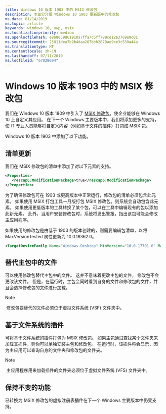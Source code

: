 ```yaml
---
title: Windows 10 版本 1903 中的 MSIX 修改包
description: 本部分介绍 Windows 10 1903 更新版中的修改包
ms.date: 01/14/2019
ms.topic: article
keywords: windows 10, uwp, msix
ms.localizationpriority: medium
ms.openlocfilehash: e9b8059d61910a7ffa7c5ff789ce1263769e0c01
ms.sourcegitcommit: 25811dea7b2b4daa267bbb2879ae9ce3c530a44a
ms.translationtype: HT
ms.contentlocale: zh-CN
ms.lasthandoff: 07/11/2019
ms.locfileid: "67828694"
---
```

# <a name="msix-modification-packages-on-windows-10-version-1903"></a>Windows 10 版本 1903 中的 MSIX 修改包
 
我们在 Windows 10 版本 1809 中引入了 [MSIX 修改包](modification-packages.md)，使企业能够在 Windows 10 上自定义其应用。 在下一个 Windows 主要版本中，我们将添加更多的支持，使 IT 专业人员能够将自定义内容（例如基于文件的插件）打包成 MSIX 包。 

Windows 10 版本 1903 中添加了以下功能。

## <a name="manifest-update"></a>清单更新
我们在 MSIX 修改包的清单中添加了对以下元素的支持。

```xml
<Properties>
   <rescap6:ModificationPackage>true</rescap6:ModificationPackage>
</Properties>
```

为了确保修改包可在 1903 或更高版本中正常运行，修改包的清单必须包含此元素。 如果使用 MSIX 打包工具一月版打包 MSIX 修改包，则系统会自动包含此元素。 如果使用更低版本的工具转换了某个包，可以在工具中编辑现有的包以添加此新元素。 此外，当用户安装修改包时，系统将发出警报，指出该包可能会修改主应用程序。

如果使用的修改包是由低于 1903 的版本创建的，则需要编辑包清单，以将 MaxVersionTested 属性更新为 10.0.18362.0。

```xml
<TargetDeviceFamily Name="Windows.Desktop" MinVersion="10.0.17701.0" MaxVersionTested="10.0.18362.0" />
```

## <a name="overriding-a-file-in-the-main-package"></a>替代主包中的文件
可以使用修改包替代主包中的文件。 这并不意味着更改主包的文件。 修改包不会更改该文件。 但是，在运行时，主包会同时看到自身的文件和修改包的文件，并且会选择修改包的文件进行加载。 

> [!NOTE]
> 修改包要替代的文件必须位于虚拟文件系统 (VSF) 文件夹中。 

## <a name="file-system-based-plug-in"></a>基于文件系统的插件
可将基于文件系统的插件打包为 MSIX 修改包。 如果主包通过查找某个文件夹来加载其插件，则你可以单独安装主包和修改包。 在运行时，该插件将会显示，因为主应用可以查询自身的文件夹和修改包的文件夹。 

> [!NOTE]
> 主应用程序用来加载插件的文件夹必须位于虚拟文件系统 (VFS) 文件夹中。  

## <a name="what-remains-the-same"></a>保持不变的功能
已转换为 MSIX 修改包的虚拟注册表插件在下一个  Windows 主要版本中仍受支持。 

